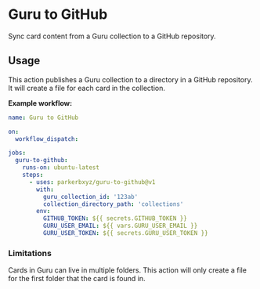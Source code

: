# Guru to GitHub

Sync card content from a Guru collection to a GitHub repository.

## Usage

This action publishes a Guru collection to a directory in a GitHub repository. It will create a file for each card in the collection.

**Example workflow:**

```yaml
name: Guru to GitHub

on:
  workflow_dispatch:

jobs:
  guru-to-github:
    runs-on: ubuntu-latest
    steps:
      - uses: parkerbxyz/guru-to-github@v1
        with:
          guru_collection_id: '123ab'
          collection_directory_path: 'collections'
        env:
          GITHUB_TOKEN: ${{ secrets.GITHUB_TOKEN }}
          GURU_USER_EMAIL: ${{ vars.GURU_USER_EMAIL }}
          GURU_USER_TOKEN: ${{ secrets.GURU_USER_TOKEN }}
```

### Limitations

Cards in Guru can live in multiple folders. This action will only create a file for the first folder that the card is found in.
